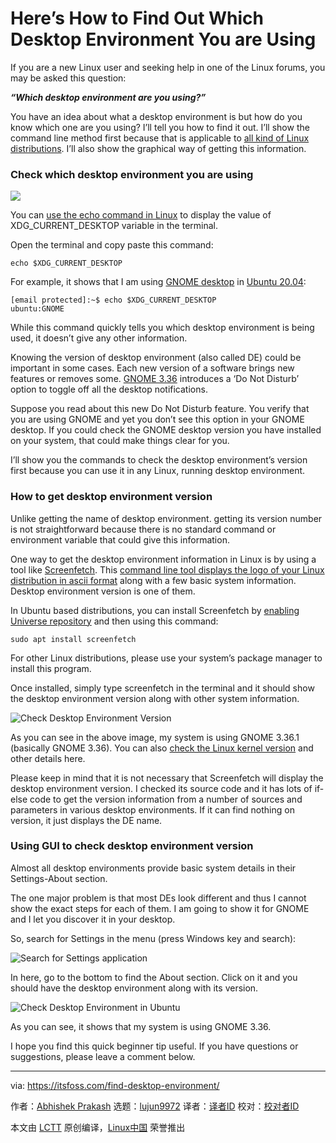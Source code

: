 [#]: collector: (lujun9972)
[#]: translator: ( )
[#]: reviewer: ( )
[#]: publisher: ( )
[#]: url: ( )
[#]: subject: (Here’s How to Find Out Which Desktop Environment You are Using)
[#]: via: (https://itsfoss.com/find-desktop-environment/)
[#]: author: (Abhishek Prakash https://itsfoss.com/author/abhishek/)

Here’s How to Find Out Which Desktop Environment You are Using
======

If you are a new Linux user and seeking help in one of the Linux forums, you may be asked this question:

_**“Which desktop environment are you using?”**_

You have an idea about what a desktop environment is but how do you know which one are you using? I’ll tell you how to find it out. I’ll show the command line method first because that is applicable to [all kind of Linux distributions][1]. I’ll also show the graphical way of getting this information.

### Check which desktop environment you are using

![][2]

You can [use the echo command in Linux][3] to display the value of XDG_CURRENT_DESKTOP variable in the terminal.

Open the terminal and copy paste this command:

```
echo $XDG_CURRENT_DESKTOP
```

For example, it shows that I am using [GNOME desktop][4] in [Ubuntu 20.04][5]:

```
[email protected]:~$ echo $XDG_CURRENT_DESKTOP
ubuntu:GNOME
```

While this command quickly tells you which desktop environment is being used, it doesn’t give any other information.

Knowing the version of desktop environment (also called DE) could be important in some cases. Each new version of a software brings new features or removes some. [GNOME 3.36][6] introduces a ‘Do Not Disturb’ option to toggle off all the desktop notifications.

Suppose you read about this new Do Not Disturb feature. You verify that you are using GNOME and yet you don’t see this option in your GNOME desktop. If you could check the GNOME desktop version you have installed on your system, that could make things clear for you.

I’ll show you the commands to check the desktop environment’s version first because you can use it in any Linux, running desktop environment.

### How to get desktop environment version

Unlike getting the name of desktop environment. getting its version number is not straightforward because there is no standard command or environment variable that could give this information.

One way to get the desktop environment information in Linux is by using a tool like [Screenfetch][7]. This [command line tool displays the logo of your Linux distribution in ascii format][8] along with a few basic system information. Desktop environment version is one of them.

In Ubuntu based distributions, you can install Screenfetch by [enabling Universe repository][9] and then using this command:

```
sudo apt install screenfetch
```

For other Linux distributions, please use your system’s package manager to install this program.

Once installed, simply type screenfetch in the terminal and it should show the desktop environment version along with other system information.

![Check Desktop Environment Version][10]

As you can see in the above image, my system is using GNOME 3.36.1 (basically GNOME 3.36). You can also [check the Linux kernel version][11] and other details here.

Please keep in mind that it is not necessary that Screenfetch will display the desktop environment version. I checked its source code and it has lots of if-else code to get the version information from a number of sources and parameters in various desktop environments. If it can find nothing on version, it just displays the DE name.

### Using GUI to check desktop environment version

Almost all desktop environments provide basic system details in their Settings-About section.

The one major problem is that most DEs look different and thus I cannot show the exact steps for each of them. I am going to show it for GNOME and I let you discover it in your desktop.

So, search for Settings in the menu (press Windows key and search):

![Search for Settings application][12]

In here, go to the bottom to find the About section. Click on it and you should have the desktop environment along with its version.

![Check Desktop Environment in Ubuntu][13]

As you can see, it shows that my system is using GNOME 3.36.

I hope you find this quick beginner tip useful. If you have questions or suggestions, please leave a comment below.

--------------------------------------------------------------------------------

via: https://itsfoss.com/find-desktop-environment/

作者：[Abhishek Prakash][a]
选题：[lujun9972][b]
译者：[译者ID](https://github.com/译者ID)
校对：[校对者ID](https://github.com/校对者ID)

本文由 [LCTT](https://github.com/LCTT/TranslateProject) 原创编译，[Linux中国](https://linux.cn/) 荣誉推出

[a]: https://itsfoss.com/author/abhishek/
[b]: https://github.com/lujun9972
[1]: https://itsfoss.com/what-is-linux/
[2]: https://i1.wp.com/itsfoss.com/wp-content/uploads/2020/04/check-desktop-environment.jpg?ssl=1
[3]: https://linuxhandbook.com/echo-command/
[4]: https://www.gnome.org/
[5]: https://itsfoss.com/ubuntu-20-04-release-features/
[6]: https://itsfoss.com/gnome-3-36-release/
[7]: https://github.com/KittyKatt/screenFetch
[8]: https://itsfoss.com/display-linux-logo-in-ascii/
[9]: https://itsfoss.com/ubuntu-repositories/
[10]: https://i0.wp.com/itsfoss.com/wp-content/uploads/2020/04/check-desktop-environment-version.jpg?ssl=1
[11]: https://itsfoss.com/find-which-kernel-version-is-running-in-ubuntu/
[12]: https://i1.wp.com/itsfoss.com/wp-content/uploads/2019/08/applications_menu_settings.jpg?ssl=1
[13]: https://i2.wp.com/itsfoss.com/wp-content/uploads/2020/04/check-desktop-environment-ubuntu.jpg?ssl=1
